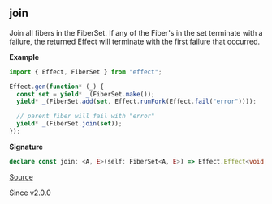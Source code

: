 ## join

Join all fibers in the FiberSet. If any of the Fiber's in the set terminate with a failure,
the returned Effect will terminate with the first failure that occurred.

**Example**

```ts
import { Effect, FiberSet } from "effect";

Effect.gen(function* (_) {
  const set = yield* _(FiberSet.make());
  yield* _(FiberSet.add(set, Effect.runFork(Effect.fail("error"))));

  // parent fiber will fail with "error"
  yield* _(FiberSet.join(set));
});
```

**Signature**

```ts
declare const join: <A, E>(self: FiberSet<A, E>) => Effect.Effect<void, E>
```

[Source](https://github.com/Effect-TS/effect/tree/main/packages/effect/src/FiberSet.ts#L464)

Since v2.0.0